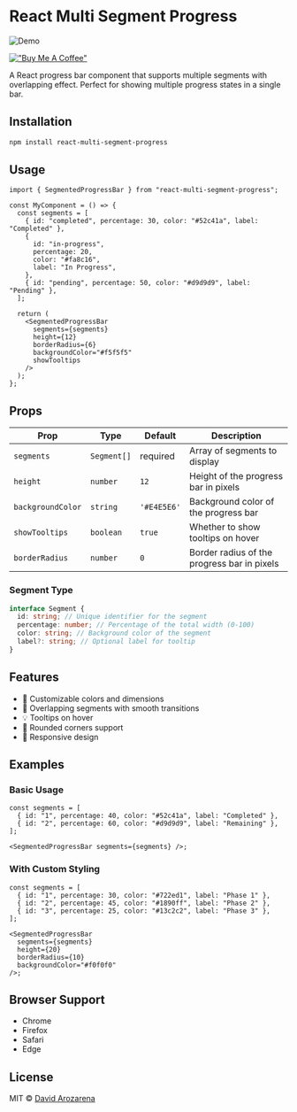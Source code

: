 # React Multi Segment Progress

![Demo](https://github.com/user-attachments/assets/01a66846-9e83-4644-a9a0-fecae90ffc29)

[!["Buy Me A Coffee"](https://www.buymeacoffee.com/assets/img/custom_images/orange_img.png)](https://www.buymeacoffee.com/darozarena)

A React progress bar component that supports multiple segments with overlapping effect. Perfect for showing multiple progress states in a single bar.

## Installation

```bash
npm install react-multi-segment-progress
```

## Usage

```tsx
import { SegmentedProgressBar } from "react-multi-segment-progress";

const MyComponent = () => {
  const segments = [
    { id: "completed", percentage: 30, color: "#52c41a", label: "Completed" },
    {
      id: "in-progress",
      percentage: 20,
      color: "#fa8c16",
      label: "In Progress",
    },
    { id: "pending", percentage: 50, color: "#d9d9d9", label: "Pending" },
  ];

  return (
    <SegmentedProgressBar
      segments={segments}
      height={12}
      borderRadius={6}
      backgroundColor="#f5f5f5"
      showTooltips
    />
  );
};
```

## Props

| Prop              | Type        | Default     | Description                                 |
| ----------------- | ----------- | ----------- | ------------------------------------------- |
| `segments`        | `Segment[]` | required    | Array of segments to display                |
| `height`          | `number`    | `12`        | Height of the progress bar in pixels        |
| `backgroundColor` | `string`    | `'#E4E5E6'` | Background color of the progress bar        |
| `showTooltips`    | `boolean`   | `true`      | Whether to show tooltips on hover           |
| `borderRadius`    | `number`    | `0`         | Border radius of the progress bar in pixels |

### Segment Type

```typescript
interface Segment {
  id: string; // Unique identifier for the segment
  percentage: number; // Percentage of the total width (0-100)
  color: string; // Background color of the segment
  label?: string; // Optional label for tooltip
}
```

## Features

- 🎨 Customizable colors and dimensions
- 🔄 Overlapping segments with smooth transitions
- 💡 Tooltips on hover
- 🎯 Rounded corners support
- 📱 Responsive design

## Examples

### Basic Usage

```tsx
const segments = [
  { id: "1", percentage: 40, color: "#52c41a", label: "Completed" },
  { id: "2", percentage: 60, color: "#d9d9d9", label: "Remaining" },
];

<SegmentedProgressBar segments={segments} />;
```

### With Custom Styling

```tsx
const segments = [
  { id: "1", percentage: 30, color: "#722ed1", label: "Phase 1" },
  { id: "2", percentage: 45, color: "#1890ff", label: "Phase 2" },
  { id: "3", percentage: 25, color: "#13c2c2", label: "Phase 3" },
];

<SegmentedProgressBar
  segments={segments}
  height={20}
  borderRadius={10}
  backgroundColor="#f0f0f0"
/>;
```

## Browser Support

- Chrome
- Firefox
- Safari
- Edge

## License

MIT © [David Arozarena](https://github.com/darozarena)
